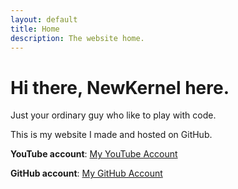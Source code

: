 ```yaml
---
layout: default
title: Home
description: The website home.
---
```


# Hi there, NewKernel here.
Just your ordinary guy who like to play with code.

This is my website I made and hosted on GitHub.

**YouTube account**: [My YouTube Account](https://youtube.com/@NewKernel)

**GitHub account**: [My GitHub Account](https://github.com/KernelNew)

